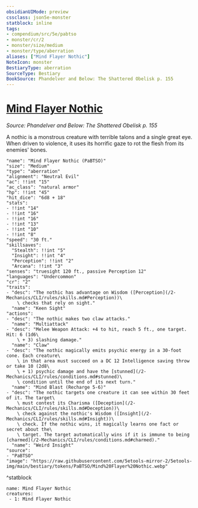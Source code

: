 ```yaml
---
obsidianUIMode: preview
cssclass: json5e-monster
statblock: inline
tags:
- compendium/src/5e/pabtso
- monster/cr/2
- monster/size/medium
- monster/type/aberration
aliases: ["Mind Flayer Nothic"]
NoteIcon: monster
BestiaryType: aberration
SourceType: Bestiary
BookSource: Phandelver and Below: The Shattered Obelisk p. 155
---
```

# [Mind Flayer Nothic](2-Mechanics/CLI/bestiary/aberration/mind-flayer-nothic-pabtso.md)
*Source: Phandelver and Below: The Shattered Obelisk p. 155*  

A nothic is a monstrous creature with terrible talons and a single great eye. When driven to violence, it uses its horrific gaze to rot the flesh from its enemies' bones.

```statblock
"name": "Mind Flayer Nothic (PaBTSO)"
"size": "Medium"
"type": "aberration"
"alignment": "Neutral Evil"
"ac": !!int "15"
"ac_class": "natural armor"
"hp": !!int "45"
"hit_dice": "6d8 + 18"
"stats":
- !!int "14"
- !!int "16"
- !!int "16"
- !!int "13"
- !!int "10"
- !!int "8"
"speed": "30 ft."
"skillsaves":
  "Stealth": !!int "5"
  "Insight": !!int "4"
  "Perception": !!int "2"
  "Arcana": !!int "3"
"senses": "truesight 120 ft., passive Perception 12"
"languages": "Undercommon"
"cr": "2"
"traits":
- "desc": "The nothic has advantage on Wisdom ([Perception](/2-Mechanics/CLI/rules/skills.md#Perception))\
    \ checks that rely on sight."
  "name": "Keen Sight"
"actions":
- "desc": "The nothic makes two claw attacks."
  "name": "Multiattack"
- "desc": "Melee Weapon Attack: +4 to hit, reach 5 ft., one target. Hit: 6 (1d6\
    \ + 3) slashing damage."
  "name": "Claw"
- "desc": "The nothic magically emits psychic energy in a 30-foot cone. Each creature\
    \ in that area must succeed on a DC 12 Intelligence saving throw or take 10 (2d8\
    \ + 1) psychic damage and have the [stunned](/2-Mechanics/CLI/rules/conditions.md#stunned)\
    \ condition until the end of its next turn."
  "name": "Mind Blast (Recharge 5-6)"
- "desc": "The nothic targets one creature it can see within 30 feet of it. The target\
    \ must contest its Charisma ([Deception](/2-Mechanics/CLI/rules/skills.md#Deception))\
    \ check against the nothic's Wisdom ([Insight](/2-Mechanics/CLI/rules/skills.md#Insight))\
    \ check. If the nothic wins, it magically learns one fact or secret about the\
    \ target. The target automatically wins if it is immune to being [charmed](/2-Mechanics/CLI/rules/conditions.md#charmed)."
  "name": "Weird Insight"
"source":
- "PaBTSO"
"image": "https://raw.githubusercontent.com/5etools-mirror-2/5etools-img/main/bestiary/tokens/PaBTSO/Mind%20Flayer%20Nothic.webp"
```
^statblock

```encounter-table
name: Mind Flayer Nothic
creatures:
 - 1: Mind Flayer Nothic
```